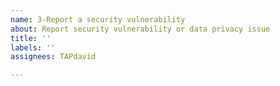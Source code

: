 ```yaml
---
name: 3-Report a security vulnerability
about: Report security vulnerability or data privacy issue
title: ''
labels: ''
assignees: TAPdavid

---
```



